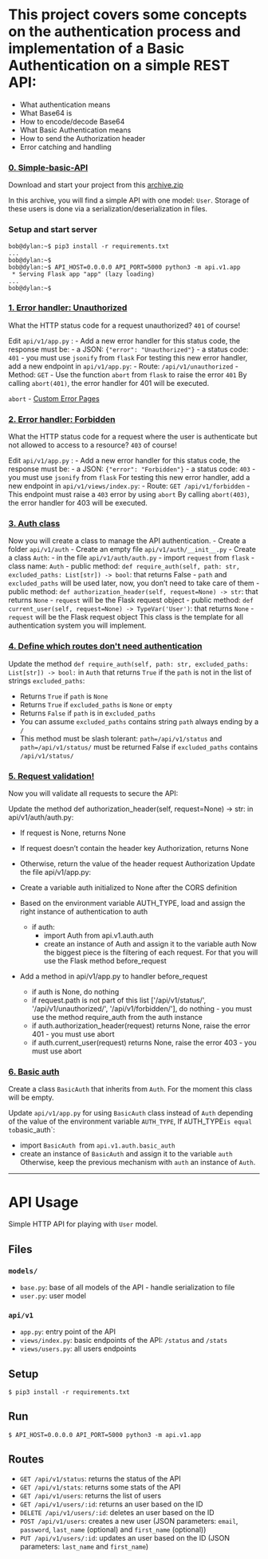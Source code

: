# This project covers some concepts on the authentication process and implementation of a Basic Authentication on a simple REST API:
- What authentication means
- What Base64 is
- How to encode/decode Base64
- What Basic Authentication means
- How to send the Authorization header
- Error catching and handling


### [0. Simple-basic-API](./api/v1/app.py)
Download and start your project from this [archive.zip](https://intranet.alxswe.com/rltoken/2o4gAozNufil_KjoxKI5bA)

In this archive, you will find a simple API with one model: `User`. Storage of these users is done via a serialization/deserialization in files.

### **Setup and start server**
```
bob@dylan:~$ pip3 install -r requirements.txt
...
bob@dylan:~$
bob@dylan:~$ API_HOST=0.0.0.0 API_PORT=5000 python3 -m api.v1.app
 * Serving Flask app "app" (lazy loading)
...
bob@dylan:~$
```

### [1. Error handler: Unauthorized](./api/v1/app.py)
What the HTTP status code for a request unauthorized? `401` of course!

Edit `api/v1/app.py` :
    - Add a new error handler for this status code, the response must be:
    - a JSON: `{"error": "Unauthorized"}`
    - a status code: `401`
    - you must use `jsonify` from `flask`
For testing this new error handler, add a new endpoint in `api/v1/app.py`:
    - Route: `/api/v1/unauthorized`
    - Method: `GET`
    - Use the function `abort` from `flask` to raise the error `401`
By calling `abort(401)`, the error handler for 401 will be executed.

`abort` - [Custom Error Pages](https://flask.palletsprojects.com/en/1.1.x/patterns/errorpages/) 

### [2. Error handler: Forbidden](./api/v1/auth/auth.py)
What the HTTP status code for a request where the user is authenticate but not allowed to access to a resource? `403` of course!

Edit `api/v1/app.py` :
    - Add a new error handler for this status code, the response must be:
    - a JSON: `{"error": "Forbidden"}`
    - a status code: `403`
    - you must use `jsonify` from `flask`
For testing this new error handler, add a new endpoint in `api/v1/views/index.py`:
    - Route: `GET /api/v1/forbidden`
    - This endpoint must raise a `403` error by using `abort`
By calling `abort(403)`, the error handler for 403 will be executed.

### [3. Auth class](./api/v1/auth/auth.py)
Now you will create a class to manage the API authentication.
    - Create a folder `api/v1/auth`
    - Create an empty file `api/v1/auth/__init__.py`
    - Create a class `Auth`:
        - in the file `api/v1/auth/auth.py`
        - import `request` from `flask`
        - class name: `Auth`
        - public method: `def require_auth(self, path: str, excluded_paths: List[str]) -> bool`:
        that returns False - `path` and `excluded_paths` will be used later, now, you don’t need to take care of them
        - public method: `def authorization_header(self, request=None) -> str`: that returns `None` - `request` will be the Flask request object
        - public method: `def current_user(self, request=None) -> TypeVar('User')`: that returns `None` - `request` will be the Flask request object
This class is the template for all authentication system you will implement.

### [4. Define which routes don't need authentication](./api/v1/auth/auth.py)
Update the method `def require_auth(self, path: str, excluded_paths: List[str]) -> bool:` in `Auth` that returns `True` if the `path` is not in the list of strings `excluded_paths`:

- Returns `True` if `path` is `None`
- Returns `True` if `excluded_paths` is `None` or `empty`
- Returns `False` if `path` is in e`xcluded_paths`
- You can assume `excluded_paths` contains string `path` always ending by a `/`
- This method must be slash tolerant: `path=/api/v1/status` and `path=/api/v1/status/` must be returned False if `excluded_paths` contains `/api/v1/status/`

### [5. Request validation!](./api/v1/auth/auth.py)
Now you will validate all requests to secure the API:

Update the method def authorization_header(self, request=None) -> str: in api/v1/auth/auth.py:

- If request is None, returns None
- If request doesn’t contain the header key Authorization, returns None
- Otherwise, return the value of the header request Authorization
Update the file api/v1/app.py:

- Create a variable auth initialized to None after the CORS definition
- Based on the environment variable AUTH_TYPE, load and assign the right instance of authentication to auth
  - if auth:
    - import Auth from api.v1.auth.auth
    - create an instance of Auth and assign it to the variable auth
Now the biggest piece is the filtering of each request. For that you will use the Flask method before_request

- Add a method in api/v1/app.py to handler before_request
  - if auth is None, do nothing
  - if request.path is not part of this list ['/api/v1/status/', '/api/v1/unauthorized/', '/api/v1/forbidden/'], do nothing - you must use the method require_auth from the auth instance
  - if auth.authorization_header(request) returns None, raise the error 401 - you must use abort
  - if auth.current_user(request) returns None, raise the error 403 - you must use abort

### [6. Basic auth](./api/v1/auth/basic_auth.py)
Create a class `BasicAuth` that inherits from `Auth`. For the moment this class will be empty.

Update `api/v1/app.py` for using `BasicAuth` class instead of `Auth` depending of the value of the environment variable `AUTH_TYPE`, If `A`UTH_TYPE` is equal to `basic_auth`:

- import `BasicAuth `from `api.v1.auth.basic_auth`
- create an instance of `BasicAuth` and assign it to the variable `auth`
Otherwise, keep the previous mechanism with `auth` an instance of `Auth`.

__________________________________
# API Usage

Simple HTTP API for playing with `User` model.


## Files

### `models/`

- `base.py`: base of all models of the API - handle serialization to file
- `user.py`: user model

### `api/v1`

- `app.py`: entry point of the API
- `views/index.py`: basic endpoints of the API: `/status` and `/stats`
- `views/users.py`: all users endpoints


## Setup

```
$ pip3 install -r requirements.txt
```


## Run

```
$ API_HOST=0.0.0.0 API_PORT=5000 python3 -m api.v1.app
```


## Routes

- `GET /api/v1/status`: returns the status of the API
- `GET /api/v1/stats`: returns some stats of the API
- `GET /api/v1/users`: returns the list of users
- `GET /api/v1/users/:id`: returns an user based on the ID
- `DELETE /api/v1/users/:id`: deletes an user based on the ID
- `POST /api/v1/users`: creates a new user (JSON parameters: `email`, `password`, `last_name` (optional) and `first_name` (optional))
- `PUT /api/v1/users/:id`: updates an user based on the ID (JSON parameters: `last_name` and `first_name`)